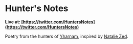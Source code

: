 Hunter's Notes
====================================

**Live at: [https://twitter.com/HuntersNotes](https://twitter.com/HuntersNotes)**

Poetry from the hunters of [Yharnam](http://bloodborne.wikia.com/wiki/Yharnam), inspired by [Natalie Zed](http://kotaku.com/one-writer-is-trying-to-make-bloodborne-more-poetic-1695335764).